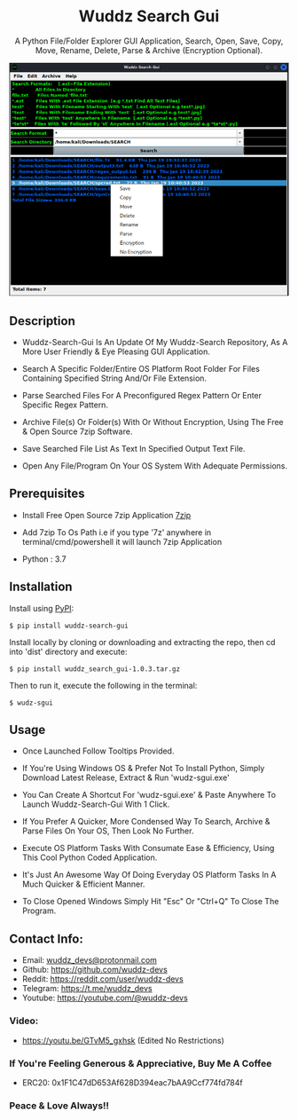 <h1 align="center">Wuddz Search Gui</h1>
<p align="center">A Python File/Folder Explorer GUI Application, Search, Open, Save, Copy, Move, Rename, Delete, Parse & Archive (Encryption Optional).</p>
<p align="center">
    <img src="https://raw.githubusercontent.com/wuddz-devs/Wuddz-Search-Gui/main/screenshots/wsg.png" alt="Empty interface">
</p>

## Description
 - Wuddz-Search-Gui Is An Update Of My Wuddz-Search Repository, As A More User Friendly & Eye Pleasing GUI Application.
 
 - Search A Specific Folder/Entire OS Platform Root Folder For Files Containing Specified String And/Or File Extension.
  
 - Parse Searched Files For A Preconfigured Regex Pattern Or Enter Specific Regex Pattern.
   
 - Archive File(s) Or Folder(s) With Or Without Encryption, Using The Free & Open Source 7zip Software.
 
 - Save Searched File List As Text In Specified Output Text File.
 
 - Open Any File/Program On Your OS System With Adequate Permissions.

## Prerequisites
 - Install Free Open Source 7zip Application [7zip](https://www.7-zip.org/download.html)
 
 - Add 7zip To Os Path i.e if you type '7z' anywhere in terminal/cmd/powershell it will launch 7zip Application
 
 - Python : 3.7

## Installation
Install using [PyPI](https://pypi.org/project/wuddz-search-gui):
```
$ pip install wuddz-search-gui
```
Install locally by cloning or downloading and extracting the repo, then cd into 'dist' directory and execute:
```
$ pip install wuddz_search_gui-1.0.3.tar.gz
```
Then to run it, execute the following in the terminal:
```
$ wudz-sgui
```

## Usage
 - Once Launched Follow Tooltips Provided.
 
 - If You're Using Windows OS & Prefer Not To Install Python, Simply Download Latest Release, Extract & Run 'wudz-sgui.exe'
 
 - You Can Create A Shortcut For 'wudz-sgui.exe' & Paste Anywhere To Launch Wuddz-Search-Gui With 1 Click.
 
 - If You Prefer A Quicker, More Condensed Way To Search, Archive & Parse Files On Your OS, Then Look No Further.
 
 - Execute OS Platform Tasks With Consumate Ease & Efficiency, Using This Cool Python Coded Application.
 
 - It's Just An Awesome Way Of Doing Everyday OS Platform Tasks In A Much Quicker & Efficient Manner.

 - To Close Opened Windows Simply Hit "Esc" Or "Ctrl+Q" To Close The Program.

## Contact Info:
 - Email:     wuddz_devs@protonmail.com
 - Github:    https://github.com/wuddz-devs
 - Reddit:    https://reddit.com/user/wuddz-devs
 - Telegram:  https://t.me/wuddz_devs
 - Youtube:   https://youtube.com/@wuddz-devs

### Video:
 - https://youtu.be/GTvM5_gxhsk (Edited No Restrictions)

### If You're Feeling Generous & Appreciative, Buy Me A Coffee
 - ERC20: 0x1F1C47dD653Af628D394eac7bAA9Ccf774fd784f

### Peace & Love Always!!
